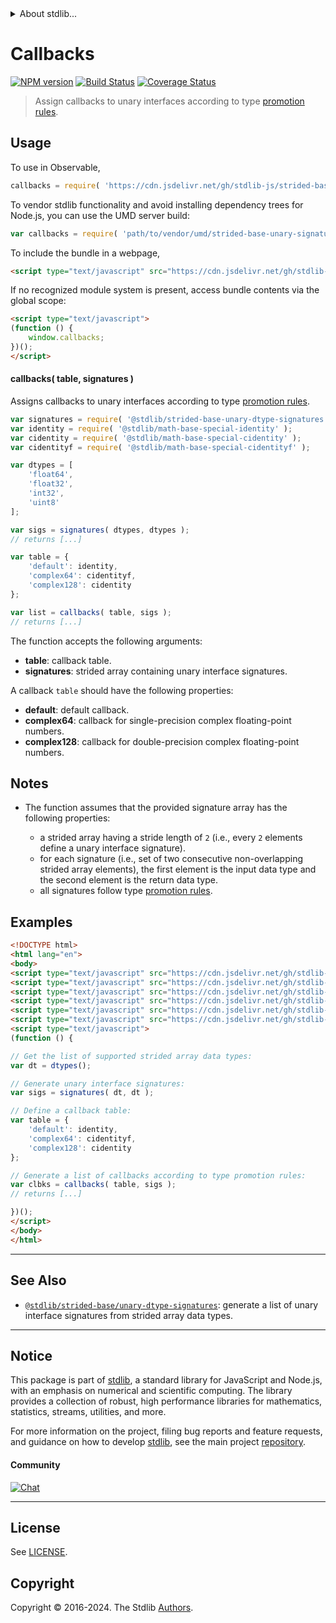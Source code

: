 <!--

@license Apache-2.0

Copyright (c) 2022 The Stdlib Authors.

Licensed under the Apache License, Version 2.0 (the "License");
you may not use this file except in compliance with the License.
You may obtain a copy of the License at

   http://www.apache.org/licenses/LICENSE-2.0

Unless required by applicable law or agreed to in writing, software
distributed under the License is distributed on an "AS IS" BASIS,
WITHOUT WARRANTIES OR CONDITIONS OF ANY KIND, either express or implied.
See the License for the specific language governing permissions and
limitations under the License.

-->


<details>
  <summary>
    About stdlib...
  </summary>
  <p>We believe in a future in which the web is a preferred environment for numerical computation. To help realize this future, we've built stdlib. stdlib is a standard library, with an emphasis on numerical and scientific computation, written in JavaScript (and C) for execution in browsers and in Node.js.</p>
  <p>The library is fully decomposable, being architected in such a way that you can swap out and mix and match APIs and functionality to cater to your exact preferences and use cases.</p>
  <p>When you use stdlib, you can be absolutely certain that you are using the most thorough, rigorous, well-written, studied, documented, tested, measured, and high-quality code out there.</p>
  <p>To join us in bringing numerical computing to the web, get started by checking us out on <a href="https://github.com/stdlib-js/stdlib">GitHub</a>, and please consider <a href="https://opencollective.com/stdlib">financially supporting stdlib</a>. We greatly appreciate your continued support!</p>
</details>

# Callbacks

[![NPM version][npm-image]][npm-url] [![Build Status][test-image]][test-url] [![Coverage Status][coverage-image]][coverage-url] <!-- [![dependencies][dependencies-image]][dependencies-url] -->

> Assign callbacks to unary interfaces according to type [promotion rules][@stdlib/ndarray/promotion-rules].

<!-- Section to include introductory text. Make sure to keep an empty line after the intro `section` element and another before the `/section` close. -->

<section class="intro">

</section>

<!-- /.intro -->

<!-- Package usage documentation. -->



<section class="usage">

## Usage

To use in Observable,

```javascript
callbacks = require( 'https://cdn.jsdelivr.net/gh/stdlib-js/strided-base-unary-signature-callbacks@v0.2.1-umd/browser.js' )
```

To vendor stdlib functionality and avoid installing dependency trees for Node.js, you can use the UMD server build:

```javascript
var callbacks = require( 'path/to/vendor/umd/strided-base-unary-signature-callbacks/index.js' )
```

To include the bundle in a webpage,

```html
<script type="text/javascript" src="https://cdn.jsdelivr.net/gh/stdlib-js/strided-base-unary-signature-callbacks@v0.2.1-umd/browser.js"></script>
```

If no recognized module system is present, access bundle contents via the global scope:

```html
<script type="text/javascript">
(function () {
    window.callbacks;
})();
</script>
```

#### callbacks( table, signatures )

Assigns callbacks to unary interfaces according to type [promotion rules][@stdlib/ndarray/promotion-rules].

```javascript
var signatures = require( '@stdlib/strided-base-unary-dtype-signatures' );
var identity = require( '@stdlib/math-base-special-identity' );
var cidentity = require( '@stdlib/math-base-special-cidentity' );
var cidentityf = require( '@stdlib/math-base-special-cidentityf' );

var dtypes = [
    'float64',
    'float32',
    'int32',
    'uint8'
];

var sigs = signatures( dtypes, dtypes );
// returns [...]

var table = {
    'default': identity,
    'complex64': cidentityf,
    'complex128': cidentity
};

var list = callbacks( table, sigs );
// returns [...]
```

The function accepts the following arguments:

-   **table**: callback table.
-   **signatures**: strided array containing unary interface signatures.

A callback `table` should have the following properties:

-   **default**: default callback.
-   **complex64**: callback for single-precision complex floating-point numbers.
-   **complex128**: callback for double-precision complex floating-point numbers.

</section>

<!-- /.usage -->

<!-- Package usage notes. Make sure to keep an empty line after the `section` element and another before the `/section` close. -->

<section class="notes">

## Notes

-   The function assumes that the provided signature array has the following properties:

    -   a strided array having a stride length of `2` (i.e., every `2` elements define a unary interface signature).
    -   for each signature (i.e., set of two consecutive non-overlapping strided array elements), the first element is the input data type and the second element is the return data type.
    -   all signatures follow type [promotion rules][@stdlib/ndarray/promotion-rules].

</section>

<!-- /.notes -->

<!-- Package usage examples. -->

<section class="examples">

## Examples

<!-- eslint no-undef: "error" -->

```html
<!DOCTYPE html>
<html lang="en">
<body>
<script type="text/javascript" src="https://cdn.jsdelivr.net/gh/stdlib-js/strided-dtypes@umd/browser.js"></script>
<script type="text/javascript" src="https://cdn.jsdelivr.net/gh/stdlib-js/strided-base-unary-dtype-signatures@umd/browser.js"></script>
<script type="text/javascript" src="https://cdn.jsdelivr.net/gh/stdlib-js/math-base-special-identity@umd/browser.js"></script>
<script type="text/javascript" src="https://cdn.jsdelivr.net/gh/stdlib-js/math-base-special-cidentity@umd/browser.js"></script>
<script type="text/javascript" src="https://cdn.jsdelivr.net/gh/stdlib-js/math-base-special-cidentityf@umd/browser.js"></script>
<script type="text/javascript" src="https://cdn.jsdelivr.net/gh/stdlib-js/strided-base-unary-signature-callbacks@v0.2.1-umd/browser.js"></script>
<script type="text/javascript">
(function () {

// Get the list of supported strided array data types:
var dt = dtypes();

// Generate unary interface signatures:
var sigs = signatures( dt, dt );

// Define a callback table:
var table = {
    'default': identity,
    'complex64': cidentityf,
    'complex128': cidentity
};

// Generate a list of callbacks according to type promotion rules:
var clbks = callbacks( table, sigs );
// returns [...]

})();
</script>
</body>
</html>
```

</section>

<!-- /.examples -->

<!-- Section to include cited references. If references are included, add a horizontal rule *before* the section. Make sure to keep an empty line after the `section` element and another before the `/section` close. -->

<section class="references">

</section>

<!-- /.references -->

<!-- Section for related `stdlib` packages. Do not manually edit this section, as it is automatically populated. -->

<section class="related">

* * *

## See Also

-   <span class="package-name">[`@stdlib/strided-base/unary-dtype-signatures`][@stdlib/strided/base/unary-dtype-signatures]</span><span class="delimiter">: </span><span class="description">generate a list of unary interface signatures from strided array data types.</span>

</section>

<!-- /.related -->

<!-- Section for all links. Make sure to keep an empty line after the `section` element and another before the `/section` close. -->


<section class="main-repo" >

* * *

## Notice

This package is part of [stdlib][stdlib], a standard library for JavaScript and Node.js, with an emphasis on numerical and scientific computing. The library provides a collection of robust, high performance libraries for mathematics, statistics, streams, utilities, and more.

For more information on the project, filing bug reports and feature requests, and guidance on how to develop [stdlib][stdlib], see the main project [repository][stdlib].

#### Community

[![Chat][chat-image]][chat-url]

---

## License

See [LICENSE][stdlib-license].


## Copyright

Copyright &copy; 2016-2024. The Stdlib [Authors][stdlib-authors].

</section>

<!-- /.stdlib -->

<!-- Section for all links. Make sure to keep an empty line after the `section` element and another before the `/section` close. -->

<section class="links">

[npm-image]: http://img.shields.io/npm/v/@stdlib/strided-base-unary-signature-callbacks.svg
[npm-url]: https://npmjs.org/package/@stdlib/strided-base-unary-signature-callbacks

[test-image]: https://github.com/stdlib-js/strided-base-unary-signature-callbacks/actions/workflows/test.yml/badge.svg?branch=v0.2.1
[test-url]: https://github.com/stdlib-js/strided-base-unary-signature-callbacks/actions/workflows/test.yml?query=branch:v0.2.1

[coverage-image]: https://img.shields.io/codecov/c/github/stdlib-js/strided-base-unary-signature-callbacks/main.svg
[coverage-url]: https://codecov.io/github/stdlib-js/strided-base-unary-signature-callbacks?branch=main

<!--

[dependencies-image]: https://img.shields.io/david/stdlib-js/strided-base-unary-signature-callbacks.svg
[dependencies-url]: https://david-dm.org/stdlib-js/strided-base-unary-signature-callbacks/main

-->

[chat-image]: https://img.shields.io/gitter/room/stdlib-js/stdlib.svg
[chat-url]: https://app.gitter.im/#/room/#stdlib-js_stdlib:gitter.im

[stdlib]: https://github.com/stdlib-js/stdlib

[stdlib-authors]: https://github.com/stdlib-js/stdlib/graphs/contributors

[umd]: https://github.com/umdjs/umd
[es-module]: https://developer.mozilla.org/en-US/docs/Web/JavaScript/Guide/Modules

[deno-url]: https://github.com/stdlib-js/strided-base-unary-signature-callbacks/tree/deno
[deno-readme]: https://github.com/stdlib-js/strided-base-unary-signature-callbacks/blob/deno/README.md
[umd-url]: https://github.com/stdlib-js/strided-base-unary-signature-callbacks/tree/umd
[umd-readme]: https://github.com/stdlib-js/strided-base-unary-signature-callbacks/blob/umd/README.md
[esm-url]: https://github.com/stdlib-js/strided-base-unary-signature-callbacks/tree/esm
[esm-readme]: https://github.com/stdlib-js/strided-base-unary-signature-callbacks/blob/esm/README.md
[branches-url]: https://github.com/stdlib-js/strided-base-unary-signature-callbacks/blob/main/branches.md

[stdlib-license]: https://raw.githubusercontent.com/stdlib-js/strided-base-unary-signature-callbacks/main/LICENSE

[@stdlib/ndarray/promotion-rules]: https://github.com/stdlib-js/ndarray-promotion-rules/tree/umd

<!-- <related-links> -->

[@stdlib/strided/base/unary-dtype-signatures]: https://github.com/stdlib-js/strided-base-unary-dtype-signatures/tree/umd

<!-- </related-links> -->

</section>

<!-- /.links -->
